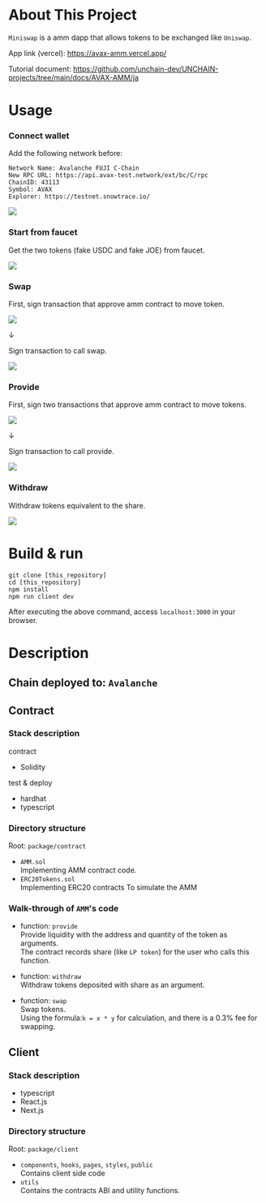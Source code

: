 # About This Project

`Miniswap` is a amm dapp that allows tokens to be exchanged like `Uniswap`.

App link (vercel): https://avax-amm.vercel.app/

Tutorial document: https://github.com/unchain-dev/UNCHAIN-projects/tree/main/docs/AVAX-AMM/ja

# Usage

### Connect wallet

Add the following network before:

```
Network Name: Avalanche FUJI C-Chain
New RPC URL: https://api.avax-test.network/ext/bc/C/rpc
ChainID: 43113
Symbol: AVAX
Explorer: https://testnet.snowtrace.io/
```

![](/public/images/connect.gif)

### Start from faucet

Get the two tokens (fake USDC and fake JOE) from faucet.

![](/public/images/faucet.gif)

### Swap

First, sign transaction that approve amm contract to move token.

![](/public/images/swap1.gif)

↓

Sign transaction to call swap.

![](/public/images/swap2.gif)

### Provide

First, sign two transactions that approve amm contract to move tokens.

![](/public/images/provide1.gif)

↓

Sign transaction to call provide.

![](/public/images/provide2.gif)

### Withdraw

Withdraw tokens equivalent to the share.

![](/public/images/withdraw.gif)

# Build & run

```
git clone [this_repository]
cd [this_repository]
npm install
npm run client dev
```

After executing the above command, access `localhost:3000` in your browser.

# Description

## Chain deployed to: `Avalanche`

## Contract

### Stack description

contract

- Solidity

test & deploy

- hardhat
- typescript

### Directory structure

Root: `package/contract`

- `AMM.sol`  
  Implementing AMM contract code.
- `ERC20Tokens.sol`  
  Implementing ERC20 contracts To simulate the AMM

### Walk-through of `AMM`'s code

- function: `provide`  
  Provide liquidity with the address and quantity of the token as arguments.  
  The contract records share (like `LP token`) for the user who calls this function.

- function: `withdraw`  
  Withdraw tokens deposited with share as an argument.

- function: `swap`  
  Swap tokens.  
  Using the formula:`k = x * y` for calculation, and there is a 0.3% fee for swapping.

## Client

### Stack description

- typescript
- React.js
- Next.js

### Directory structure

Root: `package/client`

- `components`, `hooks`, `pages`, `styles`, `public`  
  Contains client side code
- `utils`  
  Contains the contracts ABI and utility functions.
